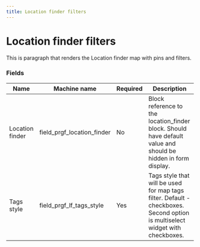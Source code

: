 ```yaml
---
title: Location finder filters
---
```


# Location finder filters

This is paragraph that renders the Location finder map with pins and filters.

### Fields

| Name  | Machine name | Required | Description |
| ------------- | ------------- | ------------- | ------------- |
| Location finder | field\_prgf\_location\_finder | No | Block reference to the location_finder block. Should have default value and should be hidden in form display. |
| Tags style | field\_prgf\_lf\_tags\_style | Yes | Tags style that will be used for map tags filter. Default - checkboxes. Second option is multiselect widget with checkboxes.  |)

